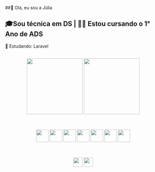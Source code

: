 ##👋 Olá, eu sou a Júlia

## 🎓Sou técnica em DS | 👩‍💻 Estou cursando o 1° Ano de ADS

💬 Estudando: Laravel

<div align="center">
<br>

  <img height="180em" src="https://github-readme-stats.vercel.app/api?username=liabueno&show_icons=true&theme=tokyonight"/>

  <img height="180em" src="https://github-readme-stats.vercel.app/api/top-langs/?username=liabueno&layout=compact&theme=tokyonight"/>

</div>

##
<div style="display: inline_block" align="center"> <br>

  <img src="https://cdn.jsdelivr.net/gh/devicons/devicon@latest/icons/angularjs/angularjs-original.svg" height="40" witdh="50" />
  <img src="https://cdn.jsdelivr.net/gh/devicons/devicon@latest/icons/ionic/ionic-original.svg" height="40" witdh="50" />
  <img src="https://cdn.jsdelivr.net/gh/devicons/devicon@latest/icons/bootstrap/bootstrap-original.svg" height="40" witdh="50"/>
  <img src="https://cdn.jsdelivr.net/gh/devicons/devicon@latest/icons/php/php-original.svg" height="40" witdh="50" />
  <img src="https://cdn.jsdelivr.net/gh/devicons/devicon@latest/icons/javascript/javascript-original.svg" height="40" witdh="50" />
  <img src="https://cdn.jsdelivr.net/gh/devicons/devicon@latest/icons/mysql/mysql-original.svg" height="40" witdh="50"/>
  <img src="https://cdn.jsdelivr.net/gh/devicons/devicon@latest/icons/electron/electron-original.svg" height="40" witdh="50" />

</div>

##

<div style="display: inline_block" align="center"> <br>
  <a href="http://www.linkedin.com/in/j%C3%BAlia-bueno-93237830a"><img src="https://img.shields.io/badge/linkedin-%230077B5.svg?style=for-the-badge&logo=linkedin&logoColor=white" height="30" witdh="40"></a>
  <a href="juliabueno6@outlook.com"><img src="https://img.shields.io/badge/Microsoft_Outlook-0078D4?style=for-the-badge&logo=microsoft-outlook&logoColor=white" height="30" witdh="40"></a>
</div>

